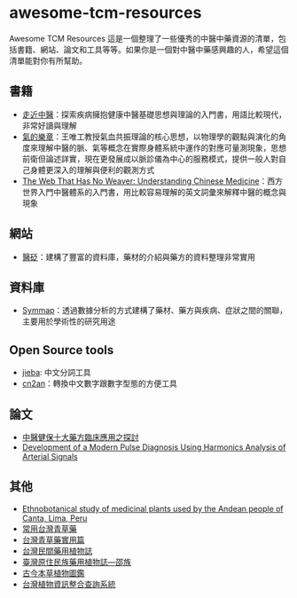 # awesome-tcm-resources

Awesome TCM Resources
這是一個整理了一些優秀的中醫中藥資源的清單，包括書籍、網站、論文和工具等等。如果你是一個對中醫中藥感興趣的人，希望這個清單能對你有所幫助。

## 書籍
* [走近中醫](https://www.books.com.tw/products/0010550099)：探索疾病擁抱健康中醫基礎思想與理論的入門書，用語比較現代，非常好讀與理解
* [氣的樂章](https://www.books.com.tw/products/0010936576?loc=P_br_r0vq68ygz_D_2aabd0_B_1)：王唯工教授氣血共振理論的核心思想，以物理學的觀點與演化的角度來理解中醫的脈、氣等概念在實際身體系統中運作的對應可量測現象，思想前衛但論述詳實，現在更發展成以脈診儀為中心的服務模式，提供一般人對自己身體更深入的理解與便利的觀測方式
* [The Web That Has No Weaver: Understanding Chinese Medicine](https://www.amazon.com/Web-That-Has-Weaver-Understanding/dp/0809228408)：西方世界入門中醫體系的入門書，用比較容易理解的英文詞彙來解釋中醫的概念與現象

## 網站
* [醫砭](https://yibian.hopto.org/)：建構了豐富的資料庫，藥材的介紹與藥方的資料整理非常實用

## 資料庫
* [Symmap](http://www.symmap.org/)：透過數據分析的方式建構了藥材、藥方與疾病、症狀之間的關聯，主要用於學術性的研究用途

## Open Source tools
* [jieba](https://github.com/fxsjy/jieba): 中文分詞工具
* [cn2an](https://pypi.org/project/cn2an/)：轉換中文數字跟數字型態的方便工具

## 論文
* [中醫健保十大藥方臨床應用之探討](https://dep.mohw.gov.tw/DOCMAP/dl-11418-b429f178-3ecf-4d82-aebf-b4e8878099c1.html)
* [Development of a Modern Pulse Diagnosis Using Harmonics Analysis of Arterial Signals](https://2022.oapublishing-jaims.com/JAIMS/article/index/21)


## 其他
* [Ethnobotanical study of medicinal plants used by the Andean people of Canta, Lima, Peru](https://www.sciencedirect.com/science/article/abs/pii/S0378874106006210)
* [常用台灣青草藥](https://dpm.taiwan-pharma.org.tw/article/1305/)
* [台灣青草藥實用篇](https://www.books.com.tw/products/0010395680)
* [台灣民間藥用植物誌](https://rarebooks.ith.sinica.edu.tw/sinicafrsFront99/search/search_result2.htm?xmlId=0000128655&display=detail)
* [臺灣原住民族藥用植物誌—邵族](https://www.gjtaiwan.com/new/?product=%E8%87%BA%E7%81%A3%E5%8E%9F%E4%BD%8F%E6%B0%91%E6%97%8F%E8%97%A5%E7%94%A8%E6%A4%8D%E7%89%A9%E8%AA%8C-%E9%82%B5%E6%97%8F)
* [古今本草植物圖鑑](https://www.books.com.tw/products/0010860024)
* [台灣植物資訊整合查詢系統](https://tai2.ntu.edu.tw/search/3)
